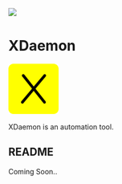 <a href="https://devlup-labs.github.io"><img src="https://img.shields.io/badge/Developed%20under-Winter%20of%20Code%2C%20DevlUp%20Labs-lightgrey"/></a>
# XDaemon

<img src='.readme/favicon/android-chrome-512x512.png' height="100px">

XDaemon is an automation tool.

## README 
Coming Soon..
